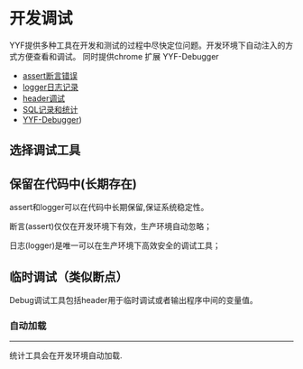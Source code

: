 开发调试
===============

YYF提供多种工具在开发和测试的过程中尽快定位问题。开发环境下自动注入的方式方便查看和调试。
同时提供chrome 扩展 YYF-Debugger

* [assert断言错误](assert.md)
* [logger日志记录](logger.md)
* [header调试](header.md)
* [SQL记录和统计](sql.md)
* [YYF-Debugger](http://debugger.newfuture.cc/))


选择调试工具
--------------------

## 保留在代码中(长期存在)
assert和logger可以在代码中长期保留,保证系统稳定性。

断言(assert)仅仅在开发环境下有效，生产环境自动忽略；

日志(logger)是唯一可以在生产环境下高效安全的调试工具；

## 临时调试（类似断点）

Debug调试工具包括header用于临时调试或者输出程序中间的变量值。

### 自动加载
-------
统计工具会在开发环境自动加载.

